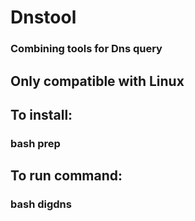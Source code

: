 # Dnstool
### Combining tools for Dns query
## Only compatible with Linux
## To install:
### bash prep
## To run command:
### bash digdns
